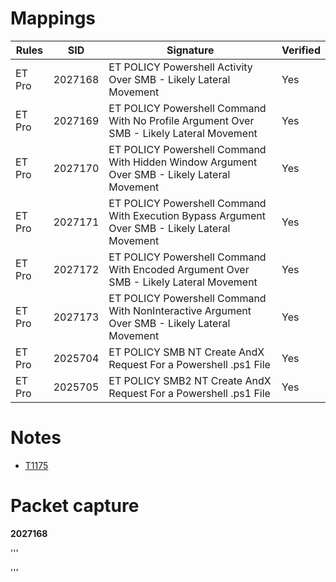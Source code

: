 # Mappings

| Rules     |    SID    | Signature 		                                                      						              |  Verified |
| --------- | --------- | --------------------------------------------------------------------------------------------- | --------- |
| ET Pro    |  2027168  | ET POLICY Powershell Activity Over SMB - Likely Lateral Movement                              |    Yes    |
| ET Pro    |  2027169  | ET POLICY Powershell Command With No Profile Argument Over SMB - Likely Lateral Movement      |    Yes    |
| ET Pro    |  2027170  | ET POLICY Powershell Command With Hidden Window Argument Over SMB - Likely Lateral Movement   |    Yes    |
| ET Pro    |  2027171  | ET POLICY Powershell Command With Execution Bypass Argument Over SMB - Likely Lateral Movement|    Yes    |
| ET Pro    |  2027172  | ET POLICY Powershell Command With Encoded Argument Over SMB - Likely Lateral Movement         |    Yes    |
| ET Pro    |  2027173  | ET POLICY Powershell Command With NonInteractive Argument Over SMB - Likely Lateral Movement  |    Yes    |
| ET Pro    |  2025704  | ET POLICY SMB NT Create AndX Request For a Powershell .ps1 File                               |    Yes    |
| ET Pro    |  2025705  | ET POLICY SMB2 NT Create AndX Request For a Powershell .ps1 File                              |    Yes    |

# Notes

* [T1175](https://attack.mitre.org/techniques/T1175/)

# Packet capture

**2027168**

'''

'''
